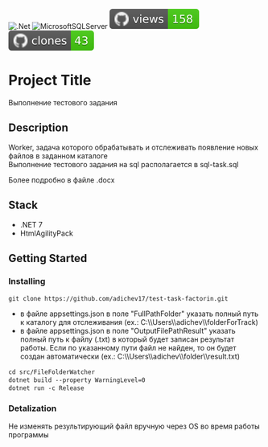 ![.Net](https://img.shields.io/badge/.NET-5C2D91?style=for-the-badge&logo=.net&logoColor=white)
![MicrosoftSQLServer](https://img.shields.io/badge/Microsoft%20SQL%20Server-CC2927?style=for-the-badge&logo=microsoft%20sql%20server&logoColor=white)
![views](https://raw.githubusercontent.com/adichev17/traffic-all-repositories/traffic/traffic-test-task-multithreading/views.svg)
![clones](https://raw.githubusercontent.com/adichev17/traffic-all-repositories/traffic/traffic-test-task-multithreading/clones.svg)

# Project Title

Выполнение тестового задания

## Description

Worker, задача которого обрабатывать и отслеживать появление новых файлов в заданном каталоге <br />
Выполнение тестового задания на sql располагается в sql-task.sql

Более подробно в файле .docx

## Stack

- .NET 7
- HtmlAgilityPack

## Getting Started

### Installing

```
git clone https://github.com/adichev17/test-task-factorin.git
```
* в файле appsettings.json в поле "FullPathFolder" указать полный путь к каталогу для отслеживания (ex.: C:\\\Users\\\adichev\\\folderForTrack)
* в файле appsettings.json в поле "OutputFilePathResult" указать полный путь к файлу (.txt) в который будет записан результат работы. Если по указанному пути файл не найден, то он будет создан автоматически (ex.: C:\\\Users\\\adichev\\\folder\\\result.txt)
```
cd src/FileFolderWatcher
dotnet build --property WarningLevel=0
dotnet run -c Release
```

### Detalization
Не изменять результирующий файл вручную через OS во время работы программы



